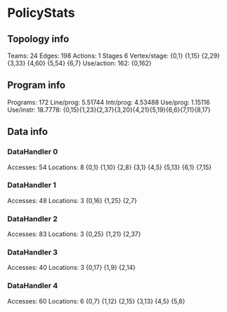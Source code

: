 # PolicyStats
## Topology info
Teams:		24
Edges:		198
Actions:	1
Stages		6
Vertex/stage:	{0,1} {1,15} {2,29} {3,33} {4,60} {5,54} {6,7} 
Use/action:	162: {0,162} 

## Program info
Programs:	172
Line/prog:	5.51744
Intr/prog:	4.53488
Use/prog:	1.15116
Use/instr:	18.7778: {0,15}{1,23}{2,37}{3,20}{4,21}{5,19}{6,6}{7,11}{8,17}

## Data info

### DataHandler 0
Accesses:	54
Locations:	8
{0,1} {1,10} {2,8} {3,1} {4,5} {5,13} {6,1} {7,15} 

### DataHandler 1
Accesses:	48
Locations:	3
{0,16} {1,25} {2,7} 

### DataHandler 2
Accesses:	83
Locations:	3
{0,25} {1,21} {2,37} 

### DataHandler 3
Accesses:	40
Locations:	3
{0,17} {1,9} {2,14} 

### DataHandler 4
Accesses:	60
Locations:	6
{0,7} {1,12} {2,15} {3,13} {4,5} {5,8} 